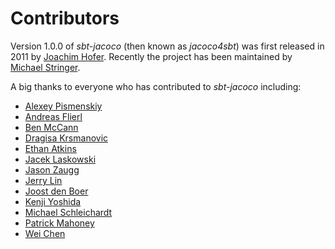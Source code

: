 # Contributors

Version 1.0.0 of _sbt-jacoco_ (then known as _jacoco4sbt_) was first released in 2011 by
[Joachim Hofer](https://github.com/jmhofer). Recently the project has been maintained by
[Michael Stringer](https://github.com/stringbean).

A big thanks to everyone who has contributed to _sbt-jacoco_ including:

* [Alexey Pismenskiy](https://github.com/apismensky)
* [Andreas Flierl](https://github.com/asflierl)
* [Ben McCann](https://github.com/benmccann)
* [Dragisa Krsmanovic](https://github.com/dragisak)
* [Ethan Atkins](https://github.com/eatkins)
* [Jacek Laskowski](https://github.com/jaceklaskowski)
* [Jason Zaugg](https://github.com/retronym)
* [Jerry Lin](https://github.com/linjer)
* [Joost den Boer](https://github.com/diversit)
* [Kenji Yoshida](https://github.com/xuwei-k)
* [Michael Schleichardt](https://github.com/schleichardt)
* [Patrick Mahoney](https://bitbucket.org/paddymahoney)
* [Wei Chen](https://github.com/wchen9911)
